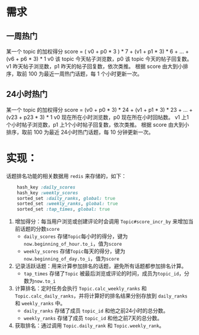 # 需求

## 一周热门
某一个 topic 的加权得分
score = ( v0 + p0 * 3 ) * 7 + (v1 + p1 * 3) * 6 + …  + (v6 + p6 * 3) * 1
v0 该 topic 今天帖子浏览数，p0 该 topic 今天的帖子回复数。
v1 昨天帖子浏览数，p1 昨天的帖子回复数，依次类推。
根据 score 由大到小排序，取前 100 为最近一周热门话题，每 1 个小时更新一次。

## 24小时热门
某一个 topic 的加权得分
score = (v0 + p0 * 3) * 24 + (v1 + p1 * 3) * 23 + … + (v23 + p23 * 3) * 1
v0 现在所在小时浏览数，p0 现在所在小时回帖数。
v1 上1个小时帖子浏览数，p1 上1个小时帖子回复数，依次类推。
根据 score 由大到小排序，取前 100 为最近 24小时热门话题，每 10 分钟更新一次。

# 实现：
话题排名功能的相关数据用 `redis` 来存储的，如下：
```ruby
    hash_key :daily_scores
    hash_key :weekly_scores
    sorted_set :daily_ranks, global: true
    sorted_set :weekly_ranks, global: true
    sorted_set :tap_times, global: true
```

1. 增加得分：每当用户浏览或创建评论时会调用 `Topic#score_incr_by` 来增加当前话题的分数`score`
    + `daily_scores` 存储`Topic`每小时的得分，键为`now.beginning_of_hour.to_i`，值为`score` 
    + `weekly_scores` 存储`Topic`每天的得分，键为`now.beginning_of_day.to_i`，值为`score`
2. 记录活跃话题：用来计算参加排名的话题，避免所有话题都参加排名计算。
    + `tap_times` 存储了`Topic` 被最后浏览或评论的时间，成员为`topic_id`，分数为`now.to_i`
3. 计算排名：定时任务会执行 `Topic.calc_weekly_ranks` 和 `Topic.calc_daily_ranks`，并将计算好的排名结果分别存放到 `daily_ranks` 和 `weekly_ranks` 中。
    + `daily_ranks` 存储了成员 `topic_id` 和他之前24小时的总分数。
    + `weekly_ranks` 存储了成员 `topic_id` 和他之前7天的总分数。
4. 获取排名：通过调用 `Topic.daily_rank` 和 `Topic.weekly_rank`。
